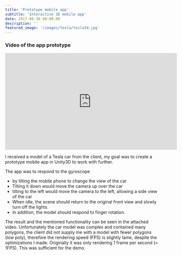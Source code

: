```yaml
---
title: 'Prototype mobile app'
subtitle: 'Interactive 3D mobile app'
date: 2017-06-30 00:00:00
description: ''
featured_image: '/images/tesla/tesla3d.jpg'
---
```


### Video of the app prototype
<iframe width="560" height="315" src="https://www.youtube.com/embed/qbn6twowNhw" frameborder="0" allow="accelerometer; autoplay; clipboard-write; encrypted-media; gyroscope; picture-in-picture" allowfullscreen></iframe>

I received a model of a Tesla car from the client, my goal was to create a prototype mobile app in Unity3D to work with further.

The app was to respond to the gyroscope
- by tilting the mobile phone to change the view of the car 
- Tilting it down would move the camera up over the car
- tilting to the left would move the camera to the left, allowing a side view of the car 
- When idle, the scene should return to the original front view and slowly turn off the lights.
- In addition, the model should respond to finger rotation.

 The result and the mentioned functionality can be seen in the attached video. Unfortunately the car model was complex and contained many polygons, the client did not supply me with a model with fewer polygons (low poly), therefore the rendering speed (FPS) is slightly lame, despite the optimizations I made. Originally it was only rendering 1 frame per second (= 1FPS). This was sufficient for the demo.